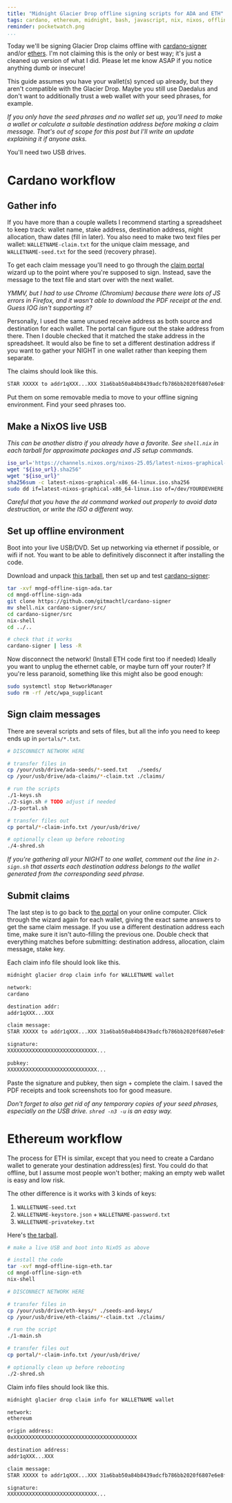 ```yaml
---
title: "Midnight Glacier Drop offline signing scripts for ADA and ETH"
tags: cardano, ethereum, midnight, bash, javascript, nix, nixos, offline, airgapped
reminder: pocketwatch.png
...
```


[mngd]: https://claim.midnight.gd
[csign]: https://github.com/gitmachtl/cardano-signer
[ethjs]: https://docs.ethers.org/v6/
[code-ada]: ./mngd-offline-sign-ada.tar
[code-eth]: ./mngd-offline-sign-eth.tar


Today we'll be signing Glacier Drop claims offline with [cardano-signer][csign] and/or [ethers][ethjs].
I'm not claiming this is the only or best way; it's just a cleaned up version of what I did.
Please let me know ASAP if you notice anything dumb or insecure!

This guide assumes you have your wallet(s) synced up already,
but they aren't compatible with the Glacier Drop.
Maybe you still use Daedalus and don't want to additionally trust a web wallet with your seed phrases, for example.

_If you *only* have the seed phrases and no wallet set up,
you'll need to make a wallet or calculate a suitable destination address before making a claim message.
That's out of scope for this post but I'll write an update explaining it if anyone asks._

You'll need two USB drives.


# Cardano workflow

## Gather info

If you have more than a couple wallets I recommend starting a spreadsheet to keep track:
wallet name, stake address, destination address, night allocation, thaw dates (fill in later).
You also need to make two text files per wallet: `WALLETNAME-claim.txt` for the unique claim message, and `WALLETNAME-seed.txt` for the seed (recovery phrase).

To get each claim message you'll need to go through the [claim portal][mngd] wizard up to the point where you're supposed to sign.
Instead, save the message to the text file and start over with the next wallet.

_YMMV, but I had to use Chrome (Chromium) because there were lots of JS errors in Firefox, and it wasn't able to download the PDF receipt at the end. Guess IOG isn't supporting it?_

Personally, I used the same unused receive address as both source and destination for each wallet.
The portal can figure out the stake address from there.
Then I double checked that it matched the stake address in the spreadsheet.
It would also be fine to set a different destination address if you want to gather your NIGHT in one wallet rather than keeping them separate.

The claims should look like this.

```.txt
STAR XXXXX to addr1qXXX...XXX 31a6bab50a84b8439adcfb786bb2020f6807e6e8fda629b424110fc7bb1c6b8b
```

Put them on some removable media to move to your offline signing environment.
Find your seed phrases too.


## Make a NixOS live USB

_This can be another distro if you already have a favorite.
See `shell.nix` in each tarball for approximate packages and JS setup commands._

```.bash
iso_url='https://channels.nixos.org/nixos-25.05/latest-nixos-graphical-x86_64-linux.iso'
wget "${iso_url}.sha256"
wget "${iso_url}"
sha256sum -c latest-nixos-graphical-x86_64-linux.iso.sha256
sudo dd if=latest-nixos-graphical-x86_64-linux.iso of=/dev/YOURDEVHERE status=progress && sudo sync
```

_Careful that you have the `dd` command worked out properly to avoid data destruction,
or write the ISO a different way._


## Set up offline environment

Boot into your live USB/DVD.
Set up networking via ethernet if possible, or wifi if not.
You want to be able to definitively disconnect it after installing the code.

Download and unpack [this tarball][code-ada],
then set up and test [cardano-signer][csign]:

```.bash
tar -xvf mngd-offline-sign-ada.tar
cd mngd-offline-sign-ada
git clone https://github.com/gitmachtl/cardano-signer
mv shell.nix cardano-signer/src/
cd cardano-signer/src
nix-shell
cd ../..

# check that it works
cardano-signer | less -R
```

Now disconnect the network!
(Install ETH code first too if needed)
Ideally you want to unplug the ethernet cable,
or maybe turn off your router?
If you're less paranoid, something like this might also be good enough:

```.bash
sudo systemctl stop NetworkManager
sudo rm -rf /etc/wpa_supplicant
```


## Sign claim messages

There are several scripts and sets of files,
but all the info you need to keep ends up in `portals/*.txt`.

```.bash
# DISCONNECT NETWORK HERE

# transfer files in
cp /your/usb/drive/ada-seeds/*-seed.txt   ./seeds/
cp /your/usb/drive/ada-claims/*-claim.txt ./claims/

# run the scripts
./1-keys.sh
./2-sign.sh # TODO adjust if needed
./3-portal.sh

# transfer files out
cp portal/*-claim-info.txt /your/usb/drive/

# optionally clean up before rebooting
./4-shred.sh
```

_If you're gathering all your NIGHT to one wallet,
comment out the line in `2-sign.sh` that asserts each destination address
belongs to the wallet generated from the corresponding seed phrase._


## Submit claims

The last step is to go back to [the portal][mngd] on your online computer.
Click through the wizard again for each wallet, giving the exact same answers to get the same claim message.
If you use a different destination address each time,
make sure it isn't auto-filling the previous one.
Double check that everything matches before submitting: destination address, allocation, claim message, stake key.

Each claim info file should look like this.

```.txt
midnight glacier drop claim info for WALLETNAME wallet

network:
cardano

destination addr:
addr1qXXX...XXX

claim message:
STAR XXXXX to addr1qXXX...XXX 31a6bab50a84b8439adcfb786bb2020f6807e6e8fda629b424110fc7bb1c6b8b

signature:
XXXXXXXXXXXXXXXXXXXXXXXXXXXXX...

pubkey:
XXXXXXXXXXXXXXXXXXXXXXXXXXXXX...
```

Paste the signature and pubkey, then sign + complete the claim.
I saved the PDF receipts and took screenshots too for good measure.

_Don't forget to also get rid of any temporary copies of your seed phrases,
especially on the USB drive. `shred -n3 -u` is an easy way._


# Ethereum workflow

The process for ETH is similar, except that you need to create a Cardano wallet to generate your destination address(es) first.
You could do that offline, but I assume most people won't bother; making an empty web wallet is easy and low risk.

The other difference is it works with 3 kinds of keys:

1. `WALLETNAME-seed.txt`
2. `WALLETNAME-keystore.json` + `WALLETNAME-password.txt`
3. `WALLETNAME-privatekey.txt`

Here's [the tarball][code-eth].

```.bash
# make a live USB and boot into NixOS as above

# install the code
tar -xvf mngd-offline-sign-eth.tar
cd mngd-offline-sign-eth
nix-shell

# DISCONNECT NETWORK HERE

# transfer files in
cp /your/usb/drive/eth-keys/* ./seeds-and-keys/
cp /your/usb/drive/eth-claims/*-claim.txt ./claims/

# run the script
./1-main.sh

# transfer files out
cp portal/*-claim-info.txt /your/usb/drive/

# optionally clean up before rebooting
./2-shred.sh
```

Claim info files should look like this.

```.txt
midnight glacier drop claim info for WALLETNAME wallet

network:
ethereum

origin address:
0xXXXXXXXXXXXXXXXXXXXXXXXXXXXXXXXXXXXXXXXX

destination address:
addr1qXXX...XXX

claim message:
STAR XXXXX to addr1qXXX...XXX 31a6bab50a84b8439adcfb786bb2020f6807e6e8fda629b424110fc7bb1c6b8b

signature:
XXXXXXXXXXXXXXXXXXXXXXXXXXXXX...
```
